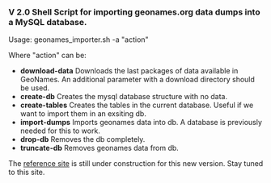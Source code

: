 ### V 2.0 Shell Script for importing geonames.org data dumps into a MySQL database.

Usage: geonames_importer.sh -a "action"

Where "action" can be: 
  
- **download-data** Downloads the last packages of data available in GeoNames. An additional parameter with a download directory should be used.
- **create-db** Creates the mysql database structure with no data.
- **create-tables** Creates the tables in the current database. Useful if we want to import them in an exsiting db.
- **import-dumps** Imports geonames data into db. A database is previously needed for this to work.
- **drop-db** Removes the db completely.
- **truncate-db** Removes geonames data from db.
    
The <a href="http://codigofuerte.github.com/GeoNames-MySQL-DataImport" target="_blank">reference site</a> is still under construction for this new version. Stay tuned to this site.
